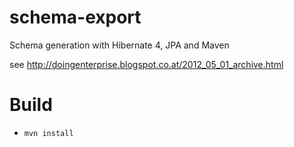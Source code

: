 schema-export
=============

Schema generation with Hibernate 4, JPA and Maven

see http://doingenterprise.blogspot.co.at/2012_05_01_archive.html

Build
=====

* `mvn install`
